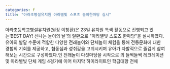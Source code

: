 ```yaml
---
categories: f
title: "아라초병설유치원 아라별빛 스포츠 놀이한마당 실시"
---
```

아라초등학교병설유치원(원장 이창환)은 23일 유치원 특색 활동으로 진행되고 있는‘BEST DAY! 신나는 놀이의 날’의 일환으로 "아라별빛 스포츠 한마당"을 실시하였다.유아의 발달 수준에 적합한 다양한 전래놀이와 단체놀이 체험을 통해 전통문화에 대한 경험의 기회를 제공하고, 협동심과 성취감을 고취시키며 유아가 자발적으로 즐겁게 참여해보는 시간으로 구성하였다.인 전래놀이 다섯마당을 시작으로 의 들썩들썩 레크레이션 및 아라별빛 단체 게임 4경기에 이어 마지막 하이라이트인 학급대항 전체